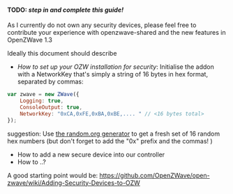 #### TODO: *step in and complete this guide!*
As I currently do not own any security devices, please feel free to contribute
your experience with openzwave-shared and the new features in OpenZWave 1.3

Ideally this document should describe
- *How to set up your OZW installation for security*: Initialise the addon with a NetworkKey that's simply a string of 16 bytes in hex format, separated by commas:
```js
var zwave = new ZWave({
    Logging: true,
    ConsoleOutput: true,
    NetworkKey: "0xCA,0xFE,0xBA,0xBE,.... " // <16 bytes total>
});
```
suggestion: Use [the random.org generator](https://www.random.org/cgi-bin/randbyte?nbytes=16&format=h)
to get a fresh set of 16 random hex numbers (but don't forget to add the "0x" prefix and the commas! )

- How to add a new secure device into our controller
- How to ..?

A good starting point would be:
https://github.com/OpenZWave/open-zwave/wiki/Adding-Security-Devices-to-OZW
